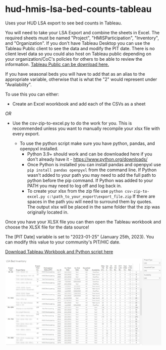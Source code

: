 # hud-hmis-lsa-bed-counts-tableau
Uses your HUD LSA export to see bed counts in Tableau.

You will need to take your LSA Export and combine the sheets in Excel.  The required sheets must be named "Project", "HMISParticipation", "Inventory", and "Organization".  If you don't have Tableau Desktop you can use the Tableau Public client to see the data and modify the PIT date.  There is no client level data so you could also host on Tableau public depending on your organization/CoC's policies for others to be able to review the information.  [Tableau Public can be download here.](https://www.tableau.com/products/public/download)

If you have seasonal beds you will have to add that as an alias to the appropriate variable, otherwise that is what the "2" would represent under "Availability".

To use this you can either: 

* Create an Excel woorkbook and add each of the CSVs as a sheet

*OR* 

* Use the csv-zip-to-excel.py to do the work for you.  This is recommended unless you want to manually recompile your xlsx file with every export.

  * To use the python script make sure you have python, pandas, and openpyxl installed.
    * Python 3.9+ should work and can be downloaded here if you don't already have it - https://www.python.org/downloads/
    * Once Python is installed you can install pandas and openpyxl use `pip install pandas openpyxl` from the command line.  If Python wasn't added to your path you may need to add the full path to python before the pip command. If Python was added to your PATH you may need to log off and log back in.
    * To create your xlsx from the zip file use `python csv-zip-to-excel.py c:\path_to_your_export\export_file.zip`  If there are spaces in the path you will need to surround them by quotes.  The output xlsx will be placed in the same folder that the zip was originally located in.
   
Once you have your XLSX file you can then open the Tableau workbook and choose the XLSX file for the data source!

The [PIT Date] variable is set to "2023-01-25" (January 25th, 2023).  You can modify this value to your community's PIT/HIC date.

[Download Tableau Workbook and Python script here](https://github.com/nmbgeek/hud-hmis-lsa-bed-counts-tableau/releases/latest)

![Tableau Preview](./preview.jpg)
